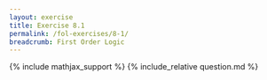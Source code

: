 ```yaml
---
layout: exercise
title: Exercise 8.1
permalink: /fol-exercises/8-1/
breadcrumb: First Order Logic
---
```


{% include mathjax_support %}
{% include_relative question.md %}
